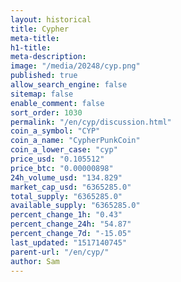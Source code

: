 ```yaml
---
layout: historical
title: Cypher
meta-title: 
h1-title: 
meta-description: 
image: "/media/20248/cyp.png"
published: true
allow_search_engine: false
sitemap: false
enable_comment: false
sort_order: 1030
permalink: "/en/cyp/discussion.html"
coin_a_symbol: "CYP"
coin_a_name: "CypherPunkCoin"
coin_a_lower_case: "cyp"
price_usd: "0.105512"
price_btc: "0.00000898"
24h_volume_usd: "134.829"
market_cap_usd: "6365285.0"
total_supply: "6365285.0"
available_supply: "6365285.0"
percent_change_1h: "0.43"
percent_change_24h: "54.87"
percent_change_7d: "-15.05"
last_updated: "1517140745"
parent-url: "/en/cyp/"
author: Sam
---
```


